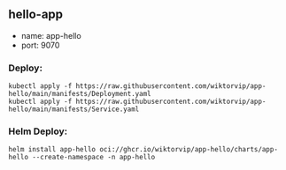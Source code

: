 ## hello-app

* name: app-hello
* port: 9070

### Deploy:
```
kubectl apply -f https://raw.githubusercontent.com/wiktorvip/app-hello/main/manifests/Deployment.yaml
kubectl apply -f https://raw.githubusercontent.com/wiktorvip/app-hello/main/manifests/Service.yaml
```

### Helm Deploy:
```
helm install app-hello oci://ghcr.io/wiktorvip/app-hello/charts/app-hello --create-namespace -n app-hello
```
